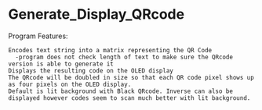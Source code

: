 # Generate_Display_QRcode

Program Features:

    Encodes text string into a matrix representing the QR Code
      -program does not check length of text to make sure the QRcode version is able to generate it
    Displays the resulting code on the OLED display
    The QRcode will be doubled in size so that each QR code pixel shows up as four pixels on the OLED display.
    Default is lit background with Black QRcode. Inverse can also be displayed however codes seem to scan much better with lit background.
